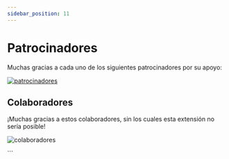 ```yaml
---
sidebar_position: 11
---
```


# Patrocinadores

Muchas gracias a cada uno de los siguientes patrocinadores por su apoyo:

<p>
<object style={{width:"100%"}} type="image/svg+xml" data="https://s.immersivetranslate.com/static/official-static/assets/sponsorkit/sponsors.svg?v=c863abade62b2e79f5d5703535aeade9c682fa12"><a target="_blank" href="/docs/donate">
<img alt="patrocinadores" src="https://s.immersivetranslate.com/static/official-static/assets/sponsorkit/sponsors.svg?v=c863abade62b2e79f5d5703535aeade9c682fa12"/></a></object>
</p>

## Colaboradores

¡Muchas gracias a estos colaboradores, sin los cuales esta extensión no sería posible!

<p >
<object style={{width:"100%"}} type="image/svg+xml" data="https://s.immersivetranslate.com/static/official-static/assets/contributors/contributors.svg?v=e746a736c80bc7dda9662af0d917e5897559d6c9"><img alt="colaboradores" src="https://s.immersivetranslate.com/static/official-static/assets/contributors/contributors.svg?v=e746a736c80bc7dda9662af0d917e5897559d6c9"/></object>
</p>
```